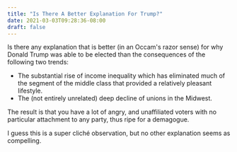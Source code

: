 ```yaml
---
title: "Is There A Better Explanation For Trump?"
date: 2021-03-03T09:28:36-08:00
draft: false
---
```


Is there any explanation that is better (in an Occam's razor sense) for why Donald Trump was able to be elected than the consequences of the following two trends:

* The substantial rise of income inequality which has eliminated much of the segment of the middle class that provided a relatively pleasant lifestyle.
* The (not entirely unrelated) deep decline of unions in the Midwest.

The result is that you have a lot of angry, and unaffiliated voters with no particular attachment to any party, thus ripe for a demagogue.


I guess this is a super cliché observation, but no other explanation seems as compelling.
